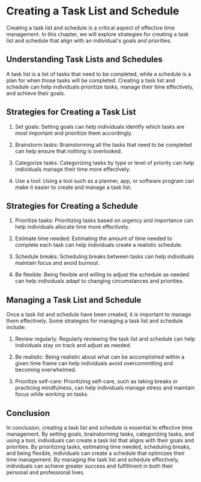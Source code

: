 # Creating a Task List and Schedule

Creating a task list and schedule is a critical aspect of effective time management. In this chapter, we will explore strategies for creating a task list and schedule that align with an individual's goals and priorities.

Understanding Task Lists and Schedules
--------------------------------------

A task list is a list of tasks that need to be completed, while a schedule is a plan for when those tasks will be completed. Creating a task list and schedule can help individuals prioritize tasks, manage their time effectively, and achieve their goals.

Strategies for Creating a Task List
-----------------------------------

1. Set goals: Setting goals can help individuals identify which tasks are most important and prioritize them accordingly.

2. Brainstorm tasks: Brainstorming all the tasks that need to be completed can help ensure that nothing is overlooked.

3. Categorize tasks: Categorizing tasks by type or level of priority can help individuals manage their time more effectively.

4. Use a tool: Using a tool such as a planner, app, or software program can make it easier to create and manage a task list.

Strategies for Creating a Schedule
----------------------------------

1. Prioritize tasks: Prioritizing tasks based on urgency and importance can help individuals allocate time more effectively.

2. Estimate time needed: Estimating the amount of time needed to complete each task can help individuals create a realistic schedule.

3. Schedule breaks: Scheduling breaks between tasks can help individuals maintain focus and avoid burnout.

4. Be flexible: Being flexible and willing to adjust the schedule as needed can help individuals adapt to changing circumstances and priorities.

Managing a Task List and Schedule
---------------------------------

Once a task list and schedule have been created, it is important to manage them effectively. Some strategies for managing a task list and schedule include:

1. Review regularly: Regularly reviewing the task list and schedule can help individuals stay on track and adjust as needed.

2. Be realistic: Being realistic about what can be accomplished within a given time frame can help individuals avoid overcommitting and becoming overwhelmed.

3. Prioritize self-care: Prioritizing self-care, such as taking breaks or practicing mindfulness, can help individuals manage stress and maintain focus while working on tasks.

Conclusion
----------

In conclusion, creating a task list and schedule is essential to effective time management. By setting goals, brainstorming tasks, categorizing tasks, and using a tool, individuals can create a task list that aligns with their goals and priorities. By prioritizing tasks, estimating time needed, scheduling breaks, and being flexible, individuals can create a schedule that optimizes their time management. By managing the task list and schedule effectively, individuals can achieve greater success and fulfillment in both their personal and professional lives.


